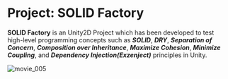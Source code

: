 # Project: SOLID Factory
 
**SOLID Factory** is an Unity2D Project which has been developed to test high-level programming concepts such as ***SOLID***, ***DRY***, ***Separation of Concern***, ***Composition over Inheritance***, ***Maximize Cohesion***, ***Minimize Coupling***, and ***Dependency Injection(Exzenject)*** principles in Unity.
 
![movie_005](https://github.com/tunchasan/Factorio-Clone/blob/4eb682039fe730a386c2044d3e41ce5d6fa131c2/Assets/2D/Preview.gif)
